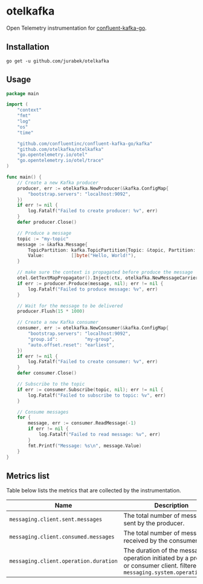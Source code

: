 # otelkafka

Open Telemetry instrumentation for [confluent-kafka-go](https://github.com/confluentinc/confluent-kafka-go).


## Installation

```shell
go get -u github.com/jurabek/otelkafka
```

## Usage

```go
package main

import (
    "context"
    "fmt"
    "log"
    "os"
    "time"

    "github.com/confluentinc/confluent-kafka-go/kafka"
    "github.com/otelkafka/otelkafka"
    "go.opentelemetry.io/otel"
    "go.opentelemetry.io/otel/trace"
)

func main() {
    // Create a new Kafka producer
    producer, err := otelkafka.NewProducer(&kafka.ConfigMap{
        "bootstrap.servers": "localhost:9092",
    })
    if err != nil {
        log.Fatalf("Failed to create producer: %v", err)
    }
    defer producer.Close()

    // Produce a message
    topic := "my-topic"
    message := &kafka.Message{
        TopicPartition: kafka.TopicPartition{Topic: &topic, Partition: kafka.PartitionAny},
        Value:          []byte("Hello, World!"),
    }

    // make sure the context is propagated before produce the message
	otel.GetTextMapPropagator().Inject(ctx, otelkafka.NewMessageCarrier(message))
    if err := producer.Produce(message, nil); err != nil {
        log.Fatalf("Failed to produce message: %v", err)
    }

    // Wait for the message to be delivered
    producer.Flush(15 * 1000)

    // Create a new Kafka consumer
    consumer, err := otelkafka.NewConsumer(&kafka.ConfigMap{
        "bootstrap.servers": "localhost:9092",
        "group.id":          "my-group",
        "auto.offset.reset": "earliest",
    })
    if err != nil {
        log.Fatalf("Failed to create consumer: %v", err)
    }
    defer consumer.Close()

    // Subscribe to the topic
    if err := consumer.Subscribe(topic, nil); err != nil {
        log.Fatalf("Failed to subscribe to topic: %v", err)
    }

    // Consume messages
    for {
        message, err := consumer.ReadMessage(-1)
        if err != nil {
            log.Fatalf("Failed to read message: %v", err)
        }
        fmt.Printf("Message: %s\n", message.Value)
    }
}
```

## Metrics list

Table below lists the metrics that are collected by the instrumentation. 

| Name | Description | Type | Attributes |
|------|-------------|------|------------|
| `messaging.client.sent.messages` | The total number of messages sent by the producer. | Counter | [more attributes](https://opentelemetry.io/docs/specs/semconv/messaging/messaging-metrics/#metric-messagingclientsentmessages) |
| `messaging.client.consumed.messages` | The total number of messages received by the consumer. | Counter | [more attributes](https://opentelemetry.io/docs/specs/semconv/messaging/messaging-metrics/#metric-messagingclientconsumedmessages) |
| `messaging.client.operation.duration` | The duration of the messaging operation initiated by a producer or consumer client. filtered **by `messaging.system.operation.name` | Histogram | [more attributes](https://opentelemetry.io/docs/specs/semconv/messaging/messaging-metrics/#metric-messagingclientoperationduration) |

